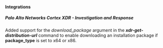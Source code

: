#### Integrations

##### Palo Alto Networks Cortex XDR - Investigation and Response

Added support for the *download_package* argument in the ***xdr-get-distribution-url*** command to enable downloading an installation package if **package_type** is set to x64 or x86.